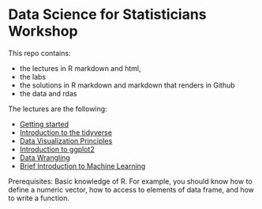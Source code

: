 # Data Science for Statisticians Workshop

This repo contains:

* the lectures in R markdown and html,
* the labs
* the solutions in R markdown and markdown that renders in Github
* the data and rdas

The lectures are the following:

* [Getting started](https://rafalab.github.io/ds4stats/html/00-getting-started.html)
* [Introduction to the tidyverse](https://rafalab.github.io/ds4stats/html/01-intro-to-tidyverse.html)
* [Data Visualization Principles](https://rafalab.github.io/ds4stats/html/02-A-dataviz-principles.html)
* [Introduction to ggplot2](https://rafalab.github.io/ds4stats/html/02-B-ggplot2.html)
* [Data Wrangling](https://rafalab.github.io/ds4stats/html/03-wrangling.html)
* [Brief Introduction to Machine Learning](https://rafalab.github.io/ds4stats/html/04-intro-to-machine-learning.html)

Prerequisites: Basic knowledge of R. For example, you should know how to define a numeric vector, how to access to elements of data frame, and how to write a function.

